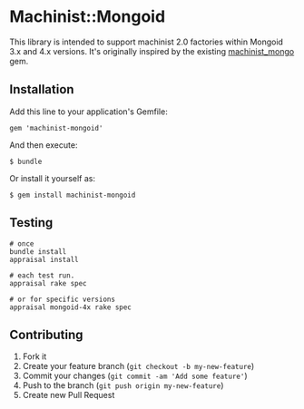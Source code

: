 # Machinist::Mongoid

This library is intended to support machinist 2.0 factories within Mongoid 3.x
and 4.x versions.  It's originally inspired by the existing [machinist_mongo][mm] gem.

## Installation

Add this line to your application's Gemfile:

    gem 'machinist-mongoid'

And then execute:

    $ bundle

Or install it yourself as:

    $ gem install machinist-mongoid

## Testing

    # once
    bundle install
    appraisal install

    # each test run.
    appraisal rake spec

    # or for specific versions
    appraisal mongoid-4x rake spec


## Contributing

1. Fork it
2. Create your feature branch (`git checkout -b my-new-feature`)
3. Commit your changes (`git commit -am 'Add some feature'`)
4. Push to the branch (`git push origin my-new-feature`)
5. Create new Pull Request


[mm]: https://github.com/nmerouze/machinist_mongo